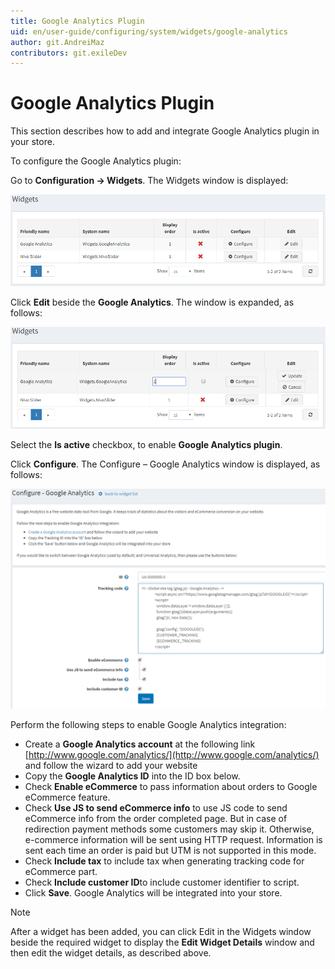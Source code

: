 ```yaml
---
title: Google Analytics Plugin
uid: en/user-guide/configuring/system/widgets/google-analytics
author: git.AndreiMaz
contributors: git.exileDev
---
```


# Google Analytics Plugin

This section describes how to add and integrate Google Analytics plugin in your store.

To configure the Google Analytics plugin:

Go to **Configuration → Widgets**. The Widgets window is displayed:

![Widgets](_static/google-analytics/google-analytics-widgets.png)

Click **Edit** beside the **Google Analytics**. The window is expanded, as follows:

![Google analytics](_static/google-analytics/google-analytics-widgets-edit.png)

Select the **Is active** checkbox, to enable **Google Analytics plugin**.

Click **Configure**. The Configure – Google Analytics window is displayed, as follows:

![Google analytics - Configure](_static/google-analytics/google-analytics-widgets-configure.png)

Perform the following steps to enable Google Analytics integration:

* Create a **Google Analytics account** at the following link [http://www.google.com/analytics/](http://www.google.com/analytics/) and follow the wizard to add your website
* Copy the **Google Analytics ID** into the ID box below.
* Check **Enable eCommerce** to pass information about orders to Google eCommerce feature.
* Check **Use JS to send eCommerce info** to use JS code to send eCommerce info from the order completed page. But in case of redirection payment methods some customers may skip it. Otherwise, e-commerce information will be sent using HTTP request. Information is sent each time an order is paid but UTM is not supported in this mode.
* Check **Include tax** to include tax when generating tracking code for eCommerce part.
* Check **Include customer ID**to include customer identifier to script.
* Click **Save**. Google Analytics will be integrated into your store.

> [!NOTE]
> After a widget has been added, you can click Edit in the Widgets window beside the required widget to display the **Edit Widget Details** window and then edit the widget details, as described above.
